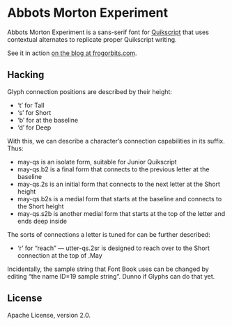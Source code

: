 # Abbots Morton Experiment

Abbots Morton Experiment is a sans-serif font for [Quikscript][qs] that uses contextual alternates to replicate proper Quikscript writing.

See it in action [on the blog at frogorbits.com][blog].


## Hacking

Glyph connection positions are described by their height:

- ‘t’ for Tall
- ‘s’ for Short
- ‘b’ for at the baseline
- ‘d’ for Deep

With this, we can describe a character’s connection capabilities in its suffix. Thus:

- may-qs is an isolate form, suitable for Junior Quikscript
- may-qs.b2 is a final form that connects to the previous letter at the baseline
- may-qs.2s is an initial form that connects to the next letter at the Short height
- may-qs.b2s is a medial form that starts at the baseline and connects to the Short height
- may-qs.s2b is another medial form that starts at the top of the letter and ends deep inside

The sorts of connections a letter is tuned for can be further described:

- ‘r’ for “reach” — utter-qs.2sr is designed to reach over to the Short connection at the top of .May

Incidentally, the sample string that Font Book uses can be changed by editing “the name ID=19 sample string”. Dunno if Glyphs can do that yet.

## License

Apache License, version 2.0.

[qs]: http://en.wikipedia.org/wiki/Quikscript
[blog]: https://www.frogorbits.com/blog/
